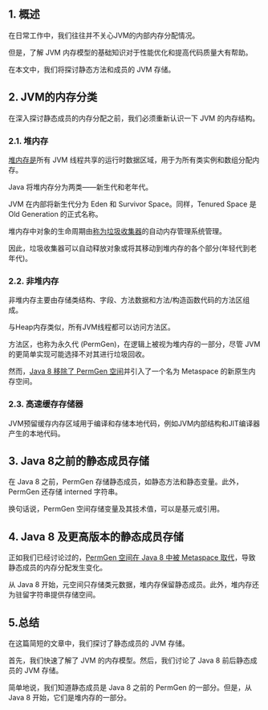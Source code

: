 ## 1. 概述

在日常工作中，我们往往并不关心JVM的内部内存分配情况。

但是，了解 JVM 内存模型的基础知识对于性能优化和提高代码质量大有帮助。

在本文中，我们将探讨静态方法和成员的 JVM 存储。

## 2. JVM的内存分类

在深入探讨静态成员的内存分配之前，我们必须重新认识一下 JVM 的内存结构。

### 2.1. 堆内存

[堆内存是](https://www.baeldung.com/java-stack-heap#heap-space-in-java)所有 JVM 线程共享的运行时数据区域，用于为所有类实例和数组分配内存。

Java 将堆内存分为两类——新生代和老年代。

JVM 在内部将新生代分为 Eden 和 Survivor Space。同样，Tenured Space 是 Old Generation 的正式名称。

堆内存中对象的生命周期由[称为垃圾收集器](https://www.baeldung.com/jvm-garbage-collectors)的自动内存管理系统管理。

因此，垃圾收集器可以自动释放对象或将其移动到堆内存的各个部分(年轻代到老年代)。

### 2.2. 非堆内存

非堆内存主要由存储类结构、字段、方法数据和方法/构造函数代码的方法区组成。

与Heap内存类似，所有JVM线程都可以访问方法区。

方法区，也称为永久代 (PermGen)，在逻辑上被视为堆内存的一部分，尽管 JVM 的更简单实现可能选择不对其进行垃圾回收。

然而，[Java 8 移除了 PermGen 空间](https://openjdk.java.net/jeps/122)并引入了一个名为 Metaspace 的新原生内存空间。

### 2.3. 高速缓存存储器

JVM预留缓存内存区域用于编译和存储本地代码，例如JVM内部结构和JIT编译器产生的本地代码。

## 3. Java 8之前的静态成员存储

在 Java 8 之前，PermGen 存储静态成员，如静态方法和静态变量。此外，PermGen 还存储 interned 字符串。

换句话说，PermGen 空间存储变量及其技术值，可以是基元或引用。

## 4. Java 8 及更高版本的静态成员存储

正如我们已经讨论过的，[PermGen 空间在 Java 8 中被 Metaspace 取代](https://www.baeldung.com/java-permgen-metaspace)，导致静态成员的内存分配发生变化。

从 Java 8 开始，元空间只存储类元数据，堆内存保留静态成员。此外，堆内存还为驻留字符串提供存储空间。

## 5.总结

在这篇简短的文章中，我们探讨了静态成员的 JVM 存储。

首先，我们快速了解了 JVM 的内存模型。然后，我们讨论了 Java 8 前后静态成员的 JVM 存储。

简单地说，我们知道静态成员是 Java 8 之前的 PermGen 的一部分。但是，从 Java 8 开始，它们是堆内存的一部分。